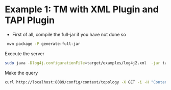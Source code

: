 # Example 1: TM with XML Plugin and TAPI Plugin
- First of all, compile the full-jar if you have not done so
```bash
 mvn package -P generate-full-jar
```
Execute the server
```bash
sudo java -Dlog4j.configurationFile=target/examples/log4j2.xml  -jar target/topology-1.3.4-SNAPSHOT-shaded.jar target/TM_TAPI_example1/TMConfTAPI.xml
```
Make the query
```bash
curl http://localhost:8089/config/context/topology -X GET -i -H "Content-Type: application/json" -H "Accept: application/json"
```
